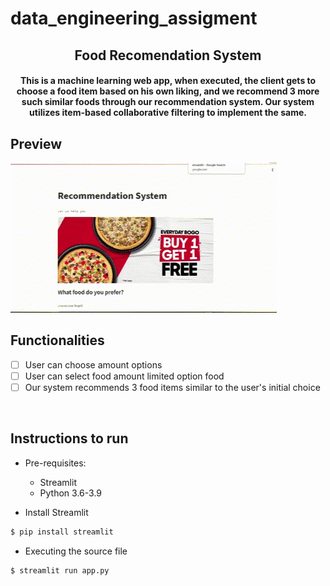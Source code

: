 

<p align="center">
	<h1>data_engineering_assigment</h1>
	<h2 align="center"> Food Recomendation System </h2>
	<h4 align="center"> This is a machine learning web app, when executed, the client gets to choose a food item based on his own liking, and we recommend 3 more such similar foods through our recommendation system. Our system utilizes item-based collaborative filtering to implement the same.<h4>
</p>


## Preview
![streamlit-app-2021-03-03-18-03-82](https://github.com/abdullahaltushar/data_engineering_assigment/blob/master/Untitled%20video%20-%20Made%20with%20Clipchamp.gif)
## Functionalities
- [ ]  User can choose amount options
- [ ]  User can select food amount limited option food
- [ ]  Our system recommends 3 food items similar to the user's initial choice

<br>


## Instructions to run

* Pre-requisites:
	-  Streamlit
	-  Python 3.6-3.9

* Install Streamlit
```bash
$ pip install streamlit
```

* Executing the source file

```bash
$ streamlit run app.py
```
